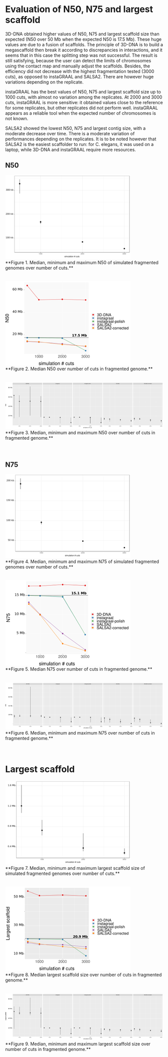 
# Evaluation of N50, N75 and largest scaffold

3D-DNA obtained higher values of N50, N75 and largest scaffold size than expected (N50 over 50 Mb when the expected N50 is 17.5 Mb). These huge values are due to a fusion of scaffolds. The principle of 3D-DNA is to build a megascaffold then break it according to discrepancies in interactions, and it seems that in this case the splitting step was not successful. The result is still satisfying, because the user can detect the limits of chromosomes using the contact map and manually adjust the scaffolds. Besides, the efficiency did not decrease with the highest fragmentation tested (3000 cuts), as opposed to instaGRAAL and SALSA2. There are however huge variations depending on the replicate.

instaGRAAL has the best values of N50, N75 and largest scaffold size up to 1000 cuts, with almost no variation among the replicates. At 2000 and 3000 cuts, instaGRAAL is more sensitive: it obtained values close to the reference for some replicates, but other replicates did not perform well. instaGRAAL appears as a reliable tool when the expected number of chromosomes is not known.

SALSA2 showed the lowest N50, N75 and largest contig size, with a moderate decrease over time. There is a moderate variation of performances depending on the replicates. It is to be noted however that SALSA2 is the easiest scaffolder to run: for C. elegans, it was used on a laptop, while 3D-DNA and instaGRAAL require more resources.

## N50 

<img src="sim_N50_range.png" width="400"> 
<br/>
**Figure 1. Median, minimum and maximum N50 of simulated fragmented genomes over number of cuts.**<br/>
<br/>
<br/>

<img src="celegans_N50_median.svg.png" width="400"> 
<br/>
**Figure 2. Median N50 over number of cuts in fragmented genome.**<br/>
<br/>
<br/>

<img src="all_N50_range.png">
<br/>
**Figure 3. Median, minimum and maximum N50 over number of cuts in fragmented genome.**<br/>
<br/>
<br/>

## N75

<img src="sim_N75_range.png" width="400">
<br/>
**Figure 4. Median, minimum and maximum N75 of simulated fragmented genomes over number of cuts.**<br/>
<br/>
<br/>

<img src="celegans_N75_median.svg.png" width="400">
<br/>
**Figure 5. Median N75 over number of cuts in fragmented genome.**<br/>
<br/>
<br/>

<img src="all_N75_range.png">
<br/>
**Figure 6. Median, minimum and maximum N75 over number of cuts in fragmented genome.**<br/>
<br/>
<br/>

# Largest scaffold

<img src="sim_Largest_range.png" width="400">
<br/>
**Figure 7. Median, minimum and maximum largest scaffold size of simulated fragmented genomes over number of cuts.**<br/>
<br/>
<br/>

<img src="celegans_Largest_median.svg.png" width="400">
<br/>
**Figure 8. Median largest scaffold size over number of cuts in fragmented genome.**<br/>
<br/>
<br/>

<img src="all_Largest_range.png">
<br/>
**Figure 9. Median, minimum and maximum largest scaffold size over number of cuts in fragmented genome.**<br/>
<br/>
<br/>
